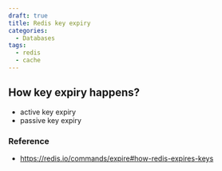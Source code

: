 ```yaml
---
draft: true
title: Redis key expiry
categories:
  - Databases
tags:
  - redis
  - cache
---
```



## How key expiry happens?
- active key expiry
- passive key expiry

### Reference
- https://redis.io/commands/expire#how-redis-expires-keys